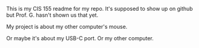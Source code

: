 This is my CIS 155 readme for my repo. It's supposed to show up on github but Prof. G. hasn't shown us that yet.

My project is about my other computer's mouse.

Or maybe it's about my USB-C port. Or my other computer.
